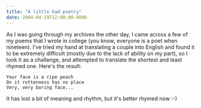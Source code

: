 ```yaml
---
title: "A little bad poetry"
date: 2004-04-29T12:00:00-0800
---
```

As I was going through my archives the other day, I came across a few of my poems that I wrote in college (you know, everyone is a poet when nineteen). I've tried my hand at translating a couple into English and found it to be extremely difficult (mostly due to the lack of ability on my part), so I took it as a challenge, and attempted to translate the shortest and least rhymed one. Here's the result:

    Your face is a ripe peach
    On it rottenness has no place
    Very, very boring face...

It has lost a bit of meaning and rhythm, but it's better rhymed now :-)

